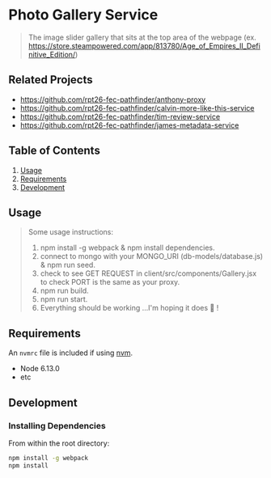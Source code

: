 # Photo Gallery Service

> The image slider gallery that sits at the top area of the webpage
> (ex. https://store.steampowered.com/app/813780/Age_of_Empires_II_Definitive_Edition/)


## Related Projects

  - https://github.com/rpt26-fec-pathfinder/anthony-proxy
  - https://github.com/rpt26-fec-pathfinder/calvin-more-like-this-service
  - https://github.com/rpt26-fec-pathfinder/tim-review-service
  - https://github.com/rpt26-fec-pathfinder/james-metadata-service


## Table of Contents

1. [Usage](#Usage)
1. [Requirements](#requirements)
1. [Development](#development)

## Usage

> Some usage instructions:
> 1) npm install -g webpack & npm install dependencies.
> 2) connect to mongo with your MONGO_URI (db-models/database.js) & npm run seed.
> 3) check to see GET REQUEST in client/src/components/Gallery.jsx to check PORT is the same as your proxy.
> 4) npm run build.
> 5) npm run start.
> 6) Everything should be working ...I'm hoping it does 😬 !

## Requirements

An `nvmrc` file is included if using [nvm](https://github.com/creationix/nvm).

- Node 6.13.0
- etc

## Development

### Installing Dependencies

From within the root directory:

```sh
npm install -g webpack
npm install
```

